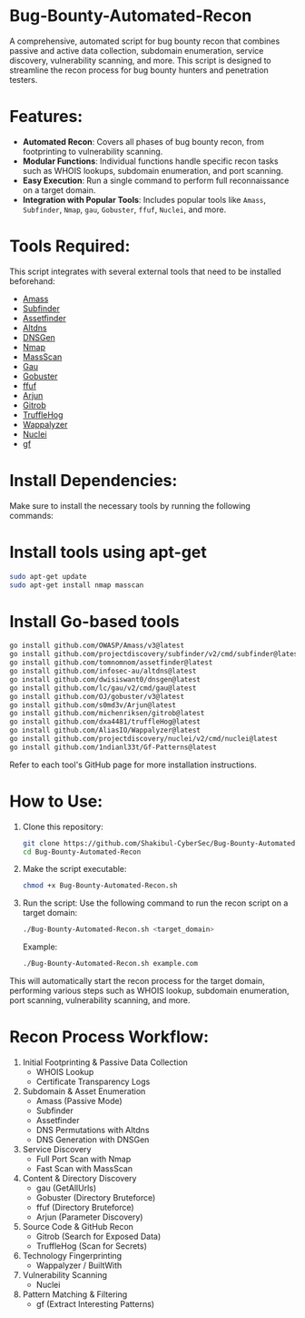 # Bug-Bounty-Automated-Recon

A comprehensive, automated script for bug bounty recon that combines passive and active data collection, subdomain enumeration, service discovery, vulnerability scanning, and more. This script is designed to streamline the recon process for bug bounty hunters and penetration testers.

# Features:
- **Automated Recon**: Covers all phases of bug bounty recon, from footprinting to vulnerability scanning.
- **Modular Functions**: Individual functions handle specific recon tasks such as WHOIS lookups, subdomain enumeration, and port scanning.
- **Easy Execution**: Run a single command to perform full reconnaissance on a target domain.
- **Integration with Popular Tools**: Includes popular tools like `Amass`, `Subfinder`, `Nmap`, `gau`, `Gobuster`, `ffuf`, `Nuclei`, and more.

# Tools Required:
This script integrates with several external tools that need to be installed beforehand:

- [Amass](https://github.com/OWASP/Amass)
- [Subfinder](https://github.com/projectdiscovery/subfinder)
- [Assetfinder](https://github.com/tomnomnom/assetfinder)
- [Altdns](https://github.com/infosec-au/altdns)
- [DNSGen](https://github.com/dwisiswant0/dnsgen)
- [Nmap](https://nmap.org/)
- [MassScan](https://github.com/robertdavidgraham/masscan)
- [Gau](https://github.com/lc/gau)
- [Gobuster](https://github.com/OJ/gobuster)
- [ffuf](https://github.com/ffuf/ffuf)
- [Arjun](https://github.com/s0md3v/Arjun)
- [Gitrob](https://github.com/michenriksen/gitrob)
- [TruffleHog](https://github.com/dxa4481/truffleHog)
- [Wappalyzer](https://github.com/AliasIO/Wappalyzer)
- [Nuclei](https://github.com/projectdiscovery/nuclei)
- [gf](https://github.com/1ndianl33t/Gf-Patterns)

# **Install Dependencies:**
Make sure to install the necessary tools by running the following commands:
# Install tools using apt-get
  ```bash
  sudo apt-get update
  sudo apt-get install nmap masscan
  ```
# Install Go-based tools

  ```bash
  go install github.com/OWASP/Amass/v3@latest
  go install github.com/projectdiscovery/subfinder/v2/cmd/subfinder@latest
  go install github.com/tomnomnom/assetfinder@latest
  go install github.com/infosec-au/altdns@latest
  go install github.com/dwisiswant0/dnsgen@latest
  go install github.com/lc/gau/v2/cmd/gau@latest
go install github.com/OJ/gobuster/v3@latest
go install github.com/s0md3v/Arjun@latest
go install github.com/michenriksen/gitrob@latest
go install github.com/dxa4481/truffleHog@latest
go install github.com/AliasIO/Wappalyzer@latest
go install github.com/projectdiscovery/nuclei/v2/cmd/nuclei@latest
go install github.com/1ndianl33t/Gf-Patterns@latest
```
Refer to each tool's GitHub page for more installation instructions.
# How to Use:
1. Clone this repository:

   ```bash
   git clone https://github.com/Shakibul-CyberSec/Bug-Bounty-Automated-Recon.git
   cd Bug-Bounty-Automated-Recon
   ```
2. Make the script executable:

   ```bash
   chmod +x Bug-Bounty-Automated-Recon.sh
   ```
3. Run the script:
   Use the following command to run the recon script on a target domain:
   
   ```bash
   ./Bug-Bounty-Automated-Recon.sh <target_domain>
   ```
   Example:

   ```bash
   ./Bug-Bounty-Automated-Recon.sh example.com
   ```
This will automatically start the recon process for the target domain, performing various steps such as WHOIS lookup, subdomain enumeration, port scanning, vulnerability scanning, and more.

# Recon Process Workflow:
1. Initial Footprinting & Passive Data Collection
   - WHOIS Lookup
   - Certificate Transparency Logs
2. Subdomain & Asset Enumeration
   - Amass (Passive Mode)
   - Subfinder
   - Assetfinder
   - DNS Permutations with Altdns
   - DNS Generation with DNSGen
3. Service Discovery
   - Full Port Scan with Nmap
   - Fast Scan with MassScan
4. Content & Directory Discovery
   - gau (GetAllUrls)
   - Gobuster (Directory Bruteforce)
   - ffuf (Directory Bruteforce)
   - Arjun (Parameter Discovery)
5. Source Code & GitHub Recon
   - Gitrob (Search for Exposed Data)
   - TruffleHog (Scan for Secrets)
6. Technology Fingerprinting
   - Wappalyzer / BuiltWith
7. Vulnerability Scanning
   - Nuclei
8. Pattern Matching & Filtering
   - gf (Extract Interesting Patterns)
   

